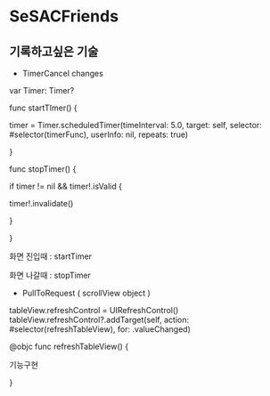 # SeSACFriends

## 기록하고싶은 기술

- TimerCancel changes

var Timer: Timer? 

func startTImer() {

timer = Timer.scheduledTimer(timeInterval: 5.0, target: self, selector: #selector(timerFunc), userInfo: nil, repeats: true)

}

func stopTimer() {

if timer != nil && timer!.isValid {

timer!.invalidate()

}

}

화면 진입때 : startTimer

화면 나갈때 : stopTimer

- PullToRequest ( scrollView object )

tableView.refreshControl = UIRefreshControl()
tableView.refreshControl?.addTarget(self, action: #selector(refreshTableView), for: .valueChanged)

@objc func  refreshTableView() {

기능구현

}
